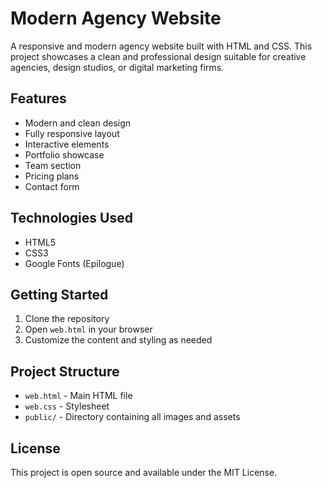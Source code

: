 # Modern Agency Website

A responsive and modern agency website built with HTML and CSS. This project showcases a clean and professional design suitable for creative agencies, design studios, or digital marketing firms.

## Features

- Modern and clean design
- Fully responsive layout
- Interactive elements
- Portfolio showcase
- Team section
- Pricing plans
- Contact form

## Technologies Used

- HTML5
- CSS3
- Google Fonts (Epilogue)

## Getting Started

1. Clone the repository
2. Open `web.html` in your browser
3. Customize the content and styling as needed

## Project Structure

- `web.html` - Main HTML file
- `web.css` - Stylesheet
- `public/` - Directory containing all images and assets

## License

This project is open source and available under the MIT License. 
